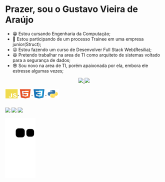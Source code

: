 <h1>Prazer, sou o Gustavo Vieira de Araújo</h1>

<div>
  <ul>
    <li>😁 Estou cursando Engenharia da Computação;</li>
    <li>🤩 Estou participando de um processo Trainee em uma empresa junior(Struct);</li>
    <li>😜 Estou fazendo um curso de Desenvolver Full Stack Web(Resilia);</li>
    <li>😆 Pretendo trabalhar na area de TI como arquiteto de sistemas voltado para a segurança de dados;</li>
    <li>😎 Sou novo na area de TI, porém apaixonada por ela, embora ele estresse algumas vezes;</li>
   </ul>
 </div>
 
<div align="center">
  <a href="https://github.com/GustavoVieiraDeAraujo">
  <img height="150em" src="https://github-readme-stats.vercel.app/api?username=GustavoVieiraDeAraujo&show_icons=true&theme=dracula&include_all_commits=true&count_private=true"/>
  <img height="150em" src="https://github-readme-stats.vercel.app/api/top-langs/?username=GustavoVieiraDeAraujo&layout=compact&langs_count=7&theme=dracula"/>
</div>
 
 <div style="display: inline_block"><br>
  <img align="center" alt="Js" height="30" width="40" src="https://raw.githubusercontent.com/devicons/devicon/master/icons/javascript/javascript-plain.svg">
  <img align="center" alt="HTML" height="30" width="40" src="https://raw.githubusercontent.com/devicons/devicon/master/icons/html5/html5-original.svg">
  <img align="center" alt="CSS" height="30" width="40" src="https://raw.githubusercontent.com/devicons/devicon/master/icons/css3/css3-original.svg">
  <img align="center" alt="Python" height="30" width="40" src="https://raw.githubusercontent.com/devicons/devicon/master/icons/python/python-original.svg">
</div>
  
   ##
 
<div> 
  <a href="" target="_blank"><img src="https://img.shields.io/badge/Discord-7289DA?style=for-the-badge&logo=discord&logoColor=white" target="_blank"></a> 
  <a href = ""><img src="https://img.shields.io/badge/-Gmail-%23333?style=for-the-badge&logo=gmail&logoColor=white" target="_blank"></a>
  <a href="" target="_blank"><img src="https://img.shields.io/badge/-LinkedIn-%230077B5?style=for-the-badge&logo=linkedin&logoColor=white" target="_blank"></a> 
</div>
  
  ![Snake animation](https://github.com/GustavoVieiraDeAraujo/GustavoVieiraDeAraujo/blob/output/github-contribution-grid-snake.svg)
